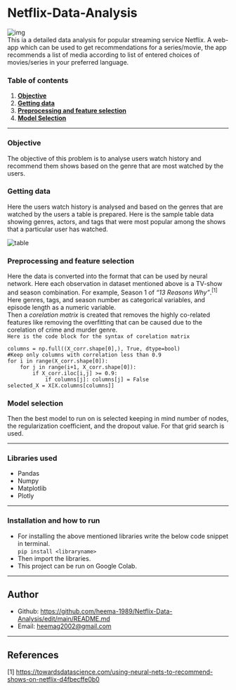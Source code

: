 # Netflix-Data-Analysis
![img](https://user-images.githubusercontent.com/122275233/216485326-61e725f4-1971-4422-9968-d274aca21692.png)  
This ia a detailed data analysis for popular streaming service Netflix. A web-app which can be used to get recommendations for a series/movie, the app recommends a list of media according to list of entered choices of movies/series in your preferred language.  
### Table of contents
1.  **[Objective](#objective)**
3.  __[Getting data](#getting-data)__
4.  **[Preprocessing and feature selection](#preprocessing-and-feature-selection)**
5.  __[Model Selection](#model-selection)__
______ 

### Objective
The objective of this problem is to analyse users watch history and recommend them shows based on the genre that are most watched by the users.
### Getting data
Here the users watch history is analysed and based on the genres that are watched by the users a table is prepared. Here is the sample table data showing genres, actors, and tags that were most popular among the shows that a particular user has watched.  

![table](https://miro.medium.com/v2/resize:fit:720/format:webp/1*GIVTkfTQmm43uc3iC9dsog.png)  
### Preprocessing and feature selection  
Here the data is converted into the format that can be used by neural network. Here each observation in  dataset mentioned above is a TV-show and season combination. For example, Season 1 of *“13 Reasons Why”*.<sup>[1]</sup> Here genres, tags, and season number as categorical variables, and episode length as a numeric variable.  
Then a _*corelation matrix*_ is created that removes the highly co-related features like removing the overfitting that can be caused due to the corelation of crime and murder genre.  
`Here is the code block for the syntax of corelation matrix`  
``` X_corr = X.corr() 
columns = np.full((X_corr.shape[0],), True, dtype=bool) 
#Keep only columns with correlation less than 0.9 
for i in range(X_corr.shape[0]): 
    for j in range(i+1, X_corr.shape[0]): 
        if X_corr.iloc[i,j] >= 0.9: 
            if columns[j]: columns[j] = False 
selected_X = X[X.columns[columns]] 
```
### Model selection  
Then the best model to run on is selected keeping in mind number of nodes, the regularization coefficient, and the dropout value. For that grid search is used.  
______
### Libraries used  
* Pandas
* Numpy
* Matplotlib
* Plotly
******
### Installation and how to run  
- For installing the above mentioned libraries write the below code snippet in terminal.  
`pip install <libraryname> `   
- Then import the libraries.
- This project can be run on Google Colab.  
******
## Author
- Github: https://github.com/heema-1989/Netflix-Data-Analysis/edit/main/README.md  
- Email: heemag2002@gmail.com
________
## References
[1] https://towardsdatascience.com/using-neural-nets-to-recommend-shows-on-netflix-d4fbecffe0b0

